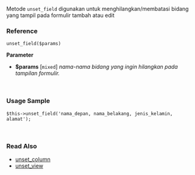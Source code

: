 Metode `unset_field` digunakan untuk menghilangkan/membatasi bidang yang tampil pada formulir tambah atau edit

### Reference
`unset_field($params)`

**Parameter**
* **$params** [`mixed`] *nama-nama bidang yang ingin hilangkan pada tampilan formulir.*

&nbsp;

### Usage Sample
`$this->unset_field('nama_depan, nama_belakang, jenis_kelamin, alamat');`

&nbsp;

### Read Also
* [unset_column](./unset_column)
* [unset_view](./unset_view)
